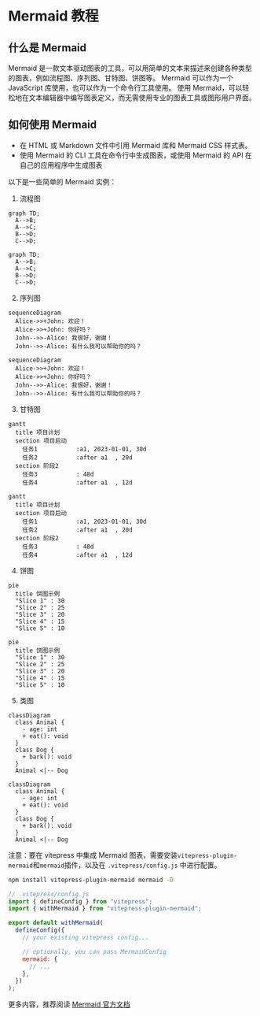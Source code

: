 # Mermaid 教程

## 什么是 Mermaid

Mermaid 是一款文本驱动图表的工具，可以用简单的文本来描述来创建各种类型的图表，例如流程图、序列图、甘特图、饼图等。
Mermaid 可以作为一个 JavaScript 库使用，也可以作为一个命令行工具使用。
使用 Mermaid，可以轻松地在文本编辑器中编写图表定义，而无需使用专业的图表工具或图形用户界面。

## 如何使用 Mermaid

- 在 HTML 或 Markdown 文件中引用 Mermaid 库和 Mermaid CSS 样式表。
- 使用 Mermaid 的 CLI 工具在命令行中生成图表，或使用 Mermaid 的 API 在自己的应用程序中生成图表

以下是一些简单的 Mermaid 实例：

1. 流程图

```
graph TD;
  A-->B;
  A-->C;
  B-->D;
  C-->D;
```

```mermaid
graph TD;
  A-->B;
  A-->C;
  B-->D;
  C-->D;
```

2. 序列图

```
sequenceDiagram
  Alice->>+John: 欢迎！
  Alice->>+John: 你好吗？
  John-->>-Alice: 我很好，谢谢！
  John-->>-Alice: 有什么我可以帮助你的吗？
```

```mermaid
sequenceDiagram
  Alice->>+John: 欢迎！
  Alice->>+John: 你好吗？
  John-->>-Alice: 我很好，谢谢！
  John-->>-Alice: 有什么我可以帮助你的吗？
```

3. 甘特图

```
gantt
  title 项目计划
  section 项目启动
    任务1           :a1, 2023-01-01, 30d
    任务2           :after a1  , 20d
  section 阶段2
    任务3           : 48d
    任务4           :after a1  , 12d
```

```mermaid
gantt
  title 项目计划
  section 项目启动
    任务1           :a1, 2023-01-01, 30d
    任务2           :after a1  , 20d
  section 阶段2
    任务3           : 48d
    任务4           :after a1  , 12d
```

4. 饼图

```
pie
  title 饼图示例
  "Slice 1" : 30
  "Slice 2" : 25
  "Slice 3" : 20
  "Slice 4" : 15
  "Slice 5" : 10
```

```mermaid
pie
  title 饼图示例
  "Slice 1" : 30
  "Slice 2" : 25
  "Slice 3" : 20
  "Slice 4" : 15
  "Slice 5" : 10
```

5. 类图

```
classDiagram
  class Animal {
    - age: int
    + eat(): void
  }
  class Dog {
    + bark(): void
  }
  Animal <|-- Dog
```

```mermaid
classDiagram
  class Animal {
    - age: int
    + eat(): void
  }
  class Dog {
    + bark(): void
  }
  Animal <|-- Dog
```

注意：要在 vitepress 中集成 Mermaid 图表，需要安装`vitepress-plugin-mermaid`和`mermaid`插件，以及在 `.vitepress/config.js` 中进行配置。

```bash
npm install vitepress-plugin-mermaid mermaid -D
```

```js
// .vitepress/config.js
import { defineConfig } from "vitepress";
import { withMermaid } from "vitepress-plugin-mermaid";

export default withMermaid(
  defineConfig({
    // your existing vitepress config...

    // optionally, you can pass MermaidConfig
    mermaid: {
      // ...
    },
  })
);
```

更多内容，推荐阅读 [Mermaid 官方文档](https://mermaid.js.org/)
